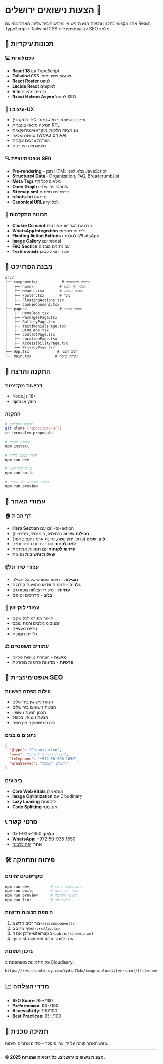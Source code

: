 # הצעות נישואים ירושלים 💍

אתר מקצועי לתכנון והפקת הצעות נישואין מרגשות בירושלים. האתר בנוי עם React, TypeScript ו-Tailwind CSS עם אופטימיזציית SEO מלאה.

## 🌟 תכונות עיקריות

### 💻 טכנולוגיות
- **React 18** עם TypeScript
- **Tailwind CSS** לעיצוב רספונסיבי
- **React Router** לניווט
- **Lucide React** לאיקונים
- **Vite** לבנייה מהירה
- **React Helmet Async** לניהול SEO

### 🎨 עיצוב ו-UX
- עיצוב רספונסיבי מלא (מובייל → דסקטופ)
- תמיכה מלאה בעברית RTL
- אנימציות חלקות ומיקרו-אינטראקציות
- נגישות מלאה (WCAG 2.1 AA)
- מערכת צבעים עקבית
- טיפוגרפיה היררכית

### 🔍 אופטימיזציית SEO
- **Pre-rendering** - תוכן HTML מלא לפני JavaScript
- **Structured Data** - Organization, FAQ, BreadcrumbList
- **Meta Tags** מלאים לכל דף
- **Open Graph** ו-Twitter Cards
- **Sitemap.xml** דינמי עם תמונות
- **robots.txt** מותאם
- **Canonical URLs** לכל דף

### 📱 תכונות מתקדמות
- **Cookie Consent** חכם עם הגדרות מפורטות
- **WhatsApp Integration** לפניות מהירות
- **Floating Action Buttons** לטלפון ו-WhatsApp
- **Image Gallery** עם modal
- **FAQ Section** עם נתונים מובנים
- **Testimonials** עם דירוגי כוכבים

## 📁 מבנה הפרויקט

```
src/
├── components/           # רכיבים משותפים
│   ├── home/            # רכיבי דף הבית
│   ├── Header.tsx       # כותרת עליונה
│   ├── Footer.tsx       # פוטר
│   ├── FloatingActions.tsx
│   └── CookieConsent.tsx
├── pages/               # עמודי האתר
│   ├── HomePage.tsx
│   ├── PackagesPage.tsx
│   ├── GalleryPage.tsx
│   ├── TestimonialsPage.tsx
│   ├── BlogPage.tsx
│   ├── ContactPage.tsx
│   ├── LocationPage.tsx
│   ├── AccessibilityPage.tsx
│   └── PrivacyPage.tsx
├── App.tsx             # רכיב ראשי
└── main.tsx           # נקודת כניסה
```

## 🚀 התקנה והרצה

### דרישות מקדימות
- Node.js 18+ 
- npm או yarn

### התקנה
```bash
# שכפול הפרויקט
git clone [repository-url]
cd jerusalem-proposals

# התקנת תלויות
npm install

# הרצה במצב פיתוח
npm run dev

# בנייה לפרודקשן
npm run build

# תצוגה מקדימה של הבנייה
npm run preview
```

## 📄 עמודי האתר

### 🏠 דף הבית
- **Hero Section** עם call-to-action
- **חבילות שירות** (בסיסית, רומנטית, פרימיום)
- **לוקיישנים** (כותל, ימין משה, טיילת ארמון הנציב ועוד)
- **למה לבחור בנו** - יתרונות תחרותיים
- **עדויות לקוחות** עם תמונות אמיתיות
- **שאלות ותשובות** נפוצות

### 📦 עמודי שירות
- **חבילות** - תיאור מפורט של כל חבילה
- **גלריה** - תמונות ווידאו מהצעות קודמות
- **עדויות** - סיפורי הצלחה מפורטים
- **בלוג** - מדריכים וטיפים

### 📍 עמודי לוקיישן
- תיאור מפורט לכל מקום
- זמנים מומלצים ורמת עומס
- טיפים מעשיים
- גלריית תמונות

### ⚖️ עמודים משפטיים
- **נגישות** - הצהרת נגישות מלאה
- **פרטיות** - מדיניות פרטיות מפורטת

## 🎯 אופטימיזציית SEO

### מילות מפתח ראשיות
- הצעת נישואין בירושלים
- הצעות נישואים בירושלים
- תכנון הצעת נישואין
- הצעת נישואין בכותל
- הצעת נישואין בימין משה

### נתונים מובנים
```json
{
  "@type": "Organization",
  "name": "הצעות נישואים ירושלים",
  "telephone": "+972-50-935-1650",
  "areaServed": "ירושלים והסביבה"
}
```

### ביצועים
- **Core Web Vitals** מותאמים
- **Image Optimization** עם Cloudinary
- **Lazy Loading** לתמונות
- **Code Splitting** אוטומטי

## 📞 פרטי קשר

- **טלפון**: 050-935-1650
- **WhatsApp**: +972-50-935-1650
- **אתר**: [יפה כלבנה](https://yaffakalevana.co.il)

## 🛠️ פיתוח ותחזוקה

### סקריפטים זמינים
```bash
npm run dev          # הרצה במצב פיתוח
npm run build        # בנייה לפרודקשן
npm run preview      # תצוגה מקדימה
npm run lint         # בדיקת קוד
```

### הוספת תכונות חדשות
1. צור רכיב חדש ב-`src/components/`
2. הוסף נתיב ב-`src/App.tsx`
3. עדכן את ה-sitemap ב-`public/sitemap.xml`
4. הוסף structured data אם רלוונטי

### עדכון תמונות
כל התמונות מאוחסנות ב-Cloudinary:
```
https://res.cloudinary.com/dydlp7k4x/image/upload/v[version]/[filename]
```

## 📈 מדדי הצלחה

- **SEO Score**: 95+/100
- **Performance**: 90+/100  
- **Accessibility**: 100/100
- **Best Practices**: 95+/100

## 🔧 תמיכה טכנית

האתר פותח על ידי [ערן פיקסר](https://eran-fixer.com) - קידום אתרים ופיתוח web.

---

**© 2025 הצעות נישואים ירושלים. כל הזכויות שמורות.**